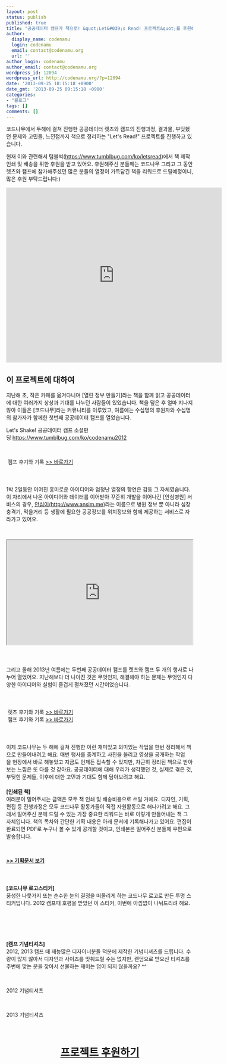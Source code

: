 ```yaml
---
layout: post
status: publish
published: true
title: "공공데이터 캠프가 책으로! &quot;Let&#039;s Read! 프로젝트&quot;를 후원해주세요!"
author:
  display_name: codenamu
  login: codenamu
  email: contact@codenamu.org
  url: ''
author_login: codenamu
author_email: contact@codenamu.org
wordpress_id: 12094
wordpress_url: http://codenamu.org/?p=12094
date: '2013-09-25 18:15:18 +0900'
date_gmt: '2013-09-25 09:15:18 +0900'
categories:
- "블로그"
tags: []
comments: []
---
```

<p>코드나무에서 두해에 걸쳐 진행한 공공데이터 렛츠와 캠프의 진행과정, 결과물, 부딪혔던 문제와 고민들, 느낀점까지 책으로 정리하는 "Let's Read!" 프로젝트를 진행하고 있습니다.</p>
<p>현재 이와 관련해서 텀블벅(<a href="https://www.tumblbug.com/ko/letsread">https://www.tumblbug.com/ko/letsread</a>)에서 책 제작 인쇄 및 배송을 위한 후원을 받고 있어요. 후원해주신 분들께는 코드나무 그리고 그 동안 렛츠와 캠프에 참가해주셨던 많은 분들의 열정이 가득담긴 책을 리워드로 드릴예정이니, 많은 후원 부탁드립니다:)</p>
<p><iframe src="https://www.tumblbug.com/ko/projects/1211/video_widget" height="470" width="580" frameborder="0"></iframe></p>
<h3></h3>
<h3></h3>
<h2>이 프로젝트에 대하여</h2>
<p>지난해 초, 작은 카페를 옮겨다니며 [열린 정부 만들기]라는 책을 함께 읽고 공공데이터에 대한 여러가지 상상과 기대를 나누던 사람들이 있었습니다. 책을 덮은 후 얼마 지나지 않아 이들은 [코드나무]라는 커뮤니티를 이루었고, 여름에는 수십명의 후원자와 수십명의 참가자가 함께한 첫번째 공공데이터 캠프를 열었습니다.</p>
<div></div>
<div><img alt="" src="https://s3-ap-northeast-1.amazonaws.com/tumblbug-production/project_blog_pictures/photos/photos/18857/original/original.png" /></div>
<div>Let's Shake! 공공데이터 캠프 소셜펀딩 <a href="https://www.tumblbug.com/ko/codenamu2012">https://www.tumblbug.com/ko/codenamu2012</a></div>
<p>&nbsp;</p>
<div></div>
<div><img alt="" src="http://farm9.staticflickr.com/8161/7610037474_0ceaf5cb14_n.jpg" /> 캠프 후기와 기록 <a href="http://codenamu.org/blog/2012/07/25/후기-코드나무의/">&gt;&gt; 바로가기</a></div>
<div></div>
<p>&nbsp;</p>
<h3></h3>
<div>1박 2일동안 이어진 흥미로운 아이디어와 엄청난 열정의 향연은 감동 그 자체였습니다. 이 자리에서 나온 아이디어와 데이터를 이어받아 꾸준히 개발을 이어나간 [안심병원] 서비스의 경우, <a href="http://www.ansim.me/">안심이(http://www.ansim.me)</a>라는 이름으로 병원 정보 뿐 아니라 심장충격기, 먹을거리 등 생활에 필요한 공공정보를 위치정보와 함께 제공하는 서비스로 자라가고 있어요.</div>
<div></div>
<p>&nbsp;</p>
<div><iframe src="https://player.vimeo.com/video/46352897" height="281" width="500" allowfullscreen=""></iframe></div>
<div></div>
<h3></h3>
<p>&nbsp;</p>
<div>그리고 올해 2013년 여름에는 두번째 공공데이터 캠프를 렛츠와 캠프 두 개의 행사로 나누어 열었어요. 지난해보다 더 나아진 것은 무엇인지, 해결해야 하는 문제는 무엇인지 다양한 아이디어와 실험이 즐겁게 펼쳐졌던 시간이었습니다.</div>
<div></div>
<p>&nbsp;</p>
<h3></h3>
<div><img alt="" src="http://codenamu.org/wp-content/uploads/2013/07/P1070524-300x200.jpg" /> 렛츠 후기와 기록 <a href="http://codenamu.org/blog/2013/07/08/2013-lets-shake-공공데이터-렛츠-1-overview/">&gt;&gt; 바로가기</a></div>
<div></div>
<div><img alt="" src="http://farm6.staticflickr.com/5472/9509288296_f4351828b2_n.jpg" /> 캠프 후기와 기록 <a href="http://codenamu.org/blog/2013/07/20/lets-shake-공공데이터-캠프-1-행사-모습/">&gt;&gt; 바로가기</a></div>
<div></div>
<h3></h3>
<p>&nbsp;</p>
<div>이제 코드나무는 두 해에 걸쳐 진행한 이런 재미있고 의미있는 작업을 한번 정리해서 책으로 만들어내려고 해요. 매번 행사를 중계하고 사진을 올리고 영상을 공개하는 작업을 현장에서 바로 해놓았고 지금도 언제든 접속할 수 있지만, 차근히 정리된 책으로 받아보는 느낌은 또 다를 것 같아요. 공공데이터에 대해 우리가 생각했던 것, 실제로 겪은 것, 부딪힌 문제들, 이후에 대한 고민과 기대도 함께 담아보려고 해요.</div>
<div></div>
<div></div>
<div></div>
<div><span style="color: #ffffff;"><b>리워드 안내</b></span></div>
<div></div>
<div><b>[인쇄된 책]</b></div>
<div></div>
<div>여러분이 밀어주시는 금액은 모두 책 인쇄 및 배송비용으로 쓰일 거에요. 디자인, 기획, 편집 등 진행과정은 모두 코드나무 활동가들이 직접 자원활동으로 해나가려고 해요. 그래서 밀어주신 분께 드릴 수 있는 가장 중요한 리워드는 바로 이렇게 만들어내는 책 그 자체입니다. 책의 목차와 간단한 기획 내용은 아래 문서에 기록해나가고 있어요. 편집이 완료되면 PDF로 누구나 볼 수 있게 공개할 것이고, 인쇄본은 밀어주신 분들께 우편으로 발송합니다.</div>
<div></div>
<p>&nbsp;</p>
<div><strong><a href="https://docs.google.com/document/d/135jTrP1XGQCOnIpBOodriM-3GKQHvLL4tlJgbgxL0M0/edit?usp=sharing">&gt;&gt; 기획문서 보기</a></strong></div>
<div></div>
<h3></h3>
<p>&nbsp;</p>
<div><b>[코드나무 로고스티커]</b></div>
<div></div>
<div>풍성한 나뭇가지 또는 순수한 눈의 결정을 떠올리게 하는 코드나무 로고로 만든 투명 스티커입니다. 2012 캠프때 호평을 받았던 이 스티커, 이번에 아낌없이 나눠드리려 해요.</div>
<div></div>
<p>&nbsp;</p>
<div><img alt="" src="https://s3-ap-northeast-1.amazonaws.com/tumblbug-production/project_blog_pictures/photos/photos/18862/original/P1040087-2.jpg" /></div>
<div></div>
<div></div>
<p>&nbsp;</p>
<div><b>[캠프 기념티셔츠]</b></div>
<div></div>
<div>2012, 2013 캠프 때 재능많은 디자이너분들 덕분에 제작한 기념티셔츠를 드립니다. 수량이 많지 않아서 디자인과 사이즈를 맞춰드릴 수는 없지만, 랜덤으로 받으신 티셔츠를 주변에 맞는 분을 찾아서 선물하는 재미는 덤이 되지 않을까요? ^^</div>
<div></div>
<p>&nbsp;</p>
<div><img alt="" src="http://farm9.staticflickr.com/8013/7634391932_88c0533749_z.jpg" /></div>
<div>2012 기념티셔츠</div>
<div></div>
<p>&nbsp;</p>
<div><img alt="" src="http://farm4.staticflickr.com/3740/9506482957_840e640b7e_z.jpg" /></div>
<div>2013 기념티셔츠</div>
<div></div>
<p>&nbsp;</p>
<div></div>
<div></div>
<h3></h3>
<h1 style="text-align: center;"><a href="https://www.tumblbug.com/ko/letsread"><strong>프로젝트 후원하기</strong></a></h1>
<h3></h3>
<div></div>
<div></div>
